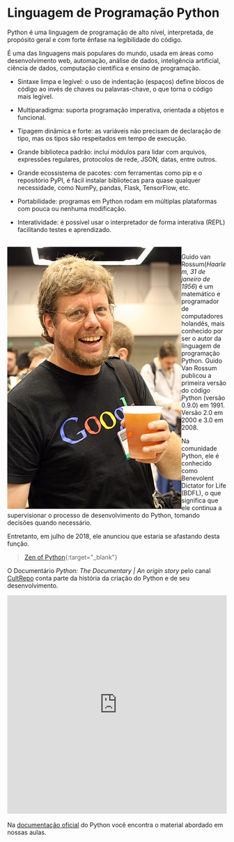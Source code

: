 # Linguagem de Programação Python

Python é uma linguagem de programação de alto nível, interpretada, de propósito geral e com forte ênfase na legibilidade do código.

É uma das linguagens mais populares do mundo, usada em áreas como desenvolvimento web, automação, análise de dados, inteligência artificial, ciência de dados, computação científica e ensino de programação.

- Sintaxe limpa e legível: o uso de indentação (espaços) define blocos de código ao invés de chaves ou palavras-chave, o que torna o código mais legível.

- Multiparadigma: suporta programação imperativa, orientada a objetos e funcional.
- Tipagem dinâmica e forte: as variáveis não precisam de declaração de tipo, mas os tipos são respeitados em tempo de execução.
- Grande biblioteca padrão: inclui módulos para lidar com arquivos, expressões regulares, protocolos de rede, JSON, datas, entre outros.
- Grande ecossistema de pacotes: com ferramentas como pip e o repositório PyPI, é fácil instalar bibliotecas para quase qualquer necessidade, como NumPy, pandas, Flask, TensorFlow, etc.
- Portabilidade: programas em Python rodam em múltiplas plataformas com pouca ou nenhuma modificação.
- Interatividade: é possível usar o interpretador de forma interativa (REPL) facilitando testes e aprendizado.

<br/>
<a href="https://gvanrossum.github.io/" target="_blank"><img align="left" width="400" src="../../assets/python/Guido_van_Rossum_2006.jpg" /></a>

Guido van Rossum(<i>Haarlem, 31 de janeiro de 1956</i>) é um matemático e programador de computadores holandês, mais conhecido por ser o autor da linguagem de programação Python. Guido Van Rossum publicou a primeira versão do código Python (versão 0.9.0) em 1991. Versão 2.0 em 2000 e 3.0 em 2008.

Na comunidade Python, ele é conhecido como Benevolent Dictator for Life (BDFL), o que significa que ele continua a supervisionar o processo de desenvolvimento do Python, tomando decisões quando necessário.

Entretanto, em julho de 2018, ele anunciou que estaria se afastando desta função.

  > [Zen of Python](https://peps.python.org/pep-0020/){:target="_blank"}


O Documentário *Python: The Documentary | An origin story* pelo canal [CultRepo](http://www.youtube.com/@cultrepo) conta parte da história da criação do Python e de seu desenvolvimento.

<iframe width="100%" height="500" src="https://www.youtube.com/embed/GfH4QL4VqJ0?si=LNo2ejBVxXEYL6mz" title="Python: The Documentary | An origin story" frameborder="0" allow="accelerometer; autoplay; clipboard-write; encrypted-media; gyroscope; picture-in-picture; web-share" referrerpolicy="strict-origin-when-cross-origin" allowfullscreen></iframe>

Na [documentação oficial](https://docs.python.org/3/) do Python você encontra o material abordado em nossas aulas.

<!--
# Linguagem de Programação Python

Python é uma linguagem de programação de alto nível, interpretada, de propósito geral e com forte ênfase na legibilidade do código.
É uma das linguagens mais populares do mundo, usada em áreas como desenvolvimento web, automação, análise de dados, inteligência artificial, ciência de dados, computação científica, e ensino de programação.

- Sintaxe limpa e legível: o uso de indentação (espaços) define blocos de código, ao invés de chaves ou palavras-chave, o que torna o código mais legível.

- Multiparadigma: suporta programação imperativa, orientada a objetos e funcional.
- Tipagem dinâmica e forte: as variáveis não precisam de declaração de tipo, mas os tipos são respeitados em tempo de execução.
- Grande biblioteca padrão: inclui módulos para lidar com arquivos, expressões regulares, protocolos de rede, JSON, datas, entre outros.
- Grande ecossistema de pacotes: com ferramentas como pip e o repositório PyPI, é fácil instalar bibliotecas para quase qualquer necessidade, como NumPy, pandas, Flask, TensorFlow, etc.
- Portabilidade: programas em Python rodam em múltiplas plataformas com pouca ou nenhuma modificação.
- Interatividade: é possível usar o interpretador de forma interativa (REPL) facilitando testes e aprendizado.

<br/>
<div style="display: flex;">
  <div>
    <p>Guido van Rossum(<i>Haarlem, 31 de janeiro de 1956</i>) é um matemático e programador de computadores holandês, mais conhecido por ser o autor da linguagem de programação Python.</p>
    <p>Na comunidade Python, ele é conhecido como Benevolent Dictator for Life (BDFL), o que significa que ele continua a supervisionar o processo de desenvolvimento do Python, tomando decisões quando necessário.</p>
    <p>Entretanto, em julho de 2018, ele anunciou que estaria se afastando desta função devido a desentendimentos com a equipe de desenvolvimento da linguagem Python.</p>
    <p>Guido Van Rossum publicou a primeira versão do código Python (versão 0.9.0) em 1991. Versão 2.0 em 2000 e 3.0 em 2008.</p>
  </div>
  <img src="..../assets/public/Guido_van_Rossum_2006.jpg" alt="Descrição" style="width: 500px; margin-right: 10px;">
</div>

> [Zen of Python](https://peps.python.org/pep-0020/)


[![Guido van Rossum](..../assets/public/Guido_van_Rossum_2006.jpg "Guido Van Rossum")](https://gvanrossum.github.io/){:target="_blank"}
-->